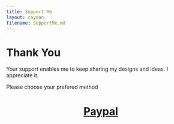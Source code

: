 ```yaml
---
title: Support Me
layout: cayman
filename: SupportMe.md 
--- 
```

# Thank You

Your support enables me to keep sharing my designs and ideas. I appreciate it. 

Please choose your prefered method
<h1>
<p align="center">
  <a href="http://paypal.me/Stu142">Paypal</a>
</p>
</h1>
